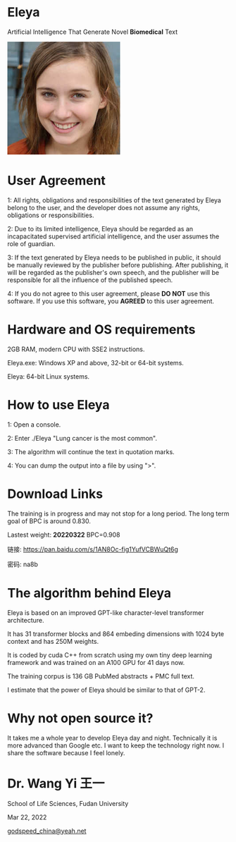 # Eleya
Artificial Intelligence That Generate Novel **Biomedical** Text

![Eleya](Eleya.jpg)
  
# User Agreement

1: All rights, obligations and responsibilities of the text generated by Eleya belong to the user, and the developer does not assume any rights, obligations or responsibilities.

2: Due to its limited intelligence, Eleya should be regarded as an incapacitated supervised artificial intelligence, and the user assumes the role of guardian.

3: If the text generated by Eleya needs to be published in public, it should be manually reviewed by the publisher before publishing. After publishing, it will be regarded as the publisher's own speech, and the publisher will be responsible for all the influence of the published speech.

4: If you do not agree to this user agreement, please **DO NOT** use this software. If you use this software, you **AGREED** to this user agreement.

# Hardware and OS requirements

2GB RAM, modern CPU with SSE2 instructions.

Eleya.exe:  Windows XP and above, 32-bit or 64-bit systems.

Eleya: 64-bit Linux systems.

# How to use Eleya

1: Open a console.

2: Enter ./Eleya "Lung cancer is the most common".

3: The algorithm will continue the text in quotation marks.

4: You can dump the output into a file by using ">".

# Download Links

The training is in progress and may not stop for a long period. The long term goal of BPC is around 0.830.

Lastest weight: **20220322** BPC=0.908

链接: https://pan.baidu.com/s/1AN8Oc-fig1YufVCBWuQt6g  

密码: na8b

# The algorithm behind Eleya

Eleya is based on an improved GPT-like character-level transformer architecture. 

It has 31 transformer blocks and 864 embeding dimensions with 1024 byte context and has 250M weights.

It is coded by cuda C++ from scratch using my own tiny deep learning framework and was trained on an A100 GPU for 41 days now.

The training corpus is 136 GB PubMed abstracts + PMC full text.

I estimate that the power of Eleya should be similar to that of GPT-2.

# Why not open source it?

It takes me a whole year to develop Eleya day and night. Technically it is more advanced than Google etc. I want to keep the technology right now. I share the software because I feel lonely.

# Dr. Wang Yi 王一

School of Life Sciences, Fudan University

Mar 22, 2022

godspeed_china@yeah.net

